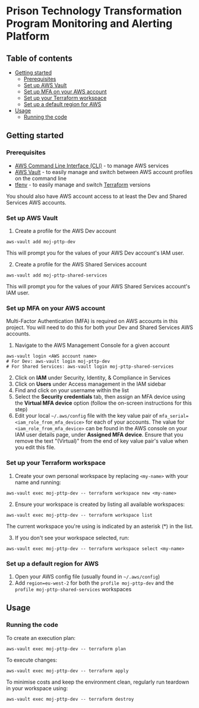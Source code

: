# Prison Technology Transformation Program Monitoring and Alerting Platform

## Table of contents

- [Getting started](#getting-started)
  - [Prerequisites](#prerequisites)
  - [Set up AWS Vault](#set-up-aws-vault)
  - [Set up MFA on your AWS account](#set-up-mfa-on-your-aws-account)
  - [Set up your Terraform workspace](#set-up-your-terraform-workspace)
  - [Set up a default region for AWS](#set-up-a-default-region-for-aws)
- [Usage](#usage)
  - [Running the code](#running-the-code)

## Getting started

### Prerequisites

- [AWS Command Line Interface (CLI)](https://aws.amazon.com/cli/) - to manage AWS services
- [AWS Vault](https://github.com/99designs/aws-vault) - to easily manage and switch between AWS account profiles on the command line
- [tfenv](https://github.com/tfutils/tfenv) - to easily manage and switch [Terraform](https://www.terraform.io/) versions

You should also have AWS account access to at least the Dev and Shared Services AWS accounts.

### Set up AWS Vault

1. Create a profile for the AWS Dev account

```
aws-vault add moj-pttp-dev
```

This will prompt you for the values of your AWS Dev account's IAM user.

2. Create a profile for the AWS Shared Services account

```
aws-vault add moj-pttp-shared-services
```

This will prompt you for the values of your AWS Shared Services account's IAM user.

### Set up MFA on your AWS account

Multi-Factor Authentication (MFA) is required on AWS accounts in this project.
You will need to do this for both your Dev and Shared Services AWS accounts.

1. Navigate to the AWS Management Console for a given account

```
aws-vault login <AWS account name>
# For Dev: aws-vault login moj-pttp-dev
# For Shared Services: aws-vault login moj-pttp-shared-services
```

2. Click on **IAM** under Security, Identity, & Compliance in Services
3. Click on **Users** under Access management in the IAM sidebar
4. Find and click on your username within the list
5. Select the **Security credentials** tab, then assign an MFA device using the **Virtual MFA device** option (follow the on-screen instructions for this step)
6. Edit your local `~/.aws/config` file with the key value pair of `mfa_serial=<iam_role_from_mfa_device>` for each of your accounts. The value for `<iam_role_from_mfa_device>` can be found in the AWS console on your IAM user details page, under **Assigned MFA device**. Ensure that you remove the text "(Virtual)" from the end of key value pair's value when you edit this file.

### Set up your Terraform workspace

1. Create your own personal workspace by replacing `<my-name>` with your name and running:

```
aws-vault exec moj-pttp-dev -- terraform workspace new <my-name>
```

2. Ensure your workspace is created by listing all available workspaces:

```
aws-vault exec moj-pttp-dev -- terraform workspace list
```

The current workspace you're using is indicated by an asterisk (*) in the list.

3. If you don't see your workspace selected, run:

```
aws-vault exec moj-pttp-dev -- terraform workspace select <my-name>
```

### Set up a default region for AWS

1. Open your AWS config file (usually found in `~/.aws/config`)
2. Add `region=eu-west-2` for both the `profile moj-pttp-dev` and the `profile moj-pttp-shared-services` workspaces

## Usage

### Running the code

To create an execution plan:

```
aws-vault exec moj-pttp-dev -- terraform plan
```

To execute changes:

```
aws-vault exec moj-pttp-dev -- terraform apply
```

To minimise costs and keep the environment clean, regularly run teardown in your workspace using:

```
aws-vault exec moj-pttp-dev -- terraform destroy
```
